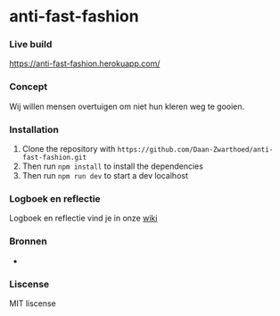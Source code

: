 # anti-fast-fashion

### Live build

https://anti-fast-fashion.herokuapp.com/

### Concept

Wij willen mensen overtuigen om niet hun kleren weg te gooien.

### Installation

1. Clone the repository with `https://github.com/Daan-Zwarthoed/anti-fast-fashion.git`
1. Then run `npm install` to install the dependencies
1. Then run `npm run dev` to start a dev localhost

### Logboek en reflectie
Logboek en reflectie vind je in onze [wiki](https://github.com/Daan-Zwarthoed/anti-fast-fashion/wiki)

### Bronnen
* 

### Liscense
MIT liscense
